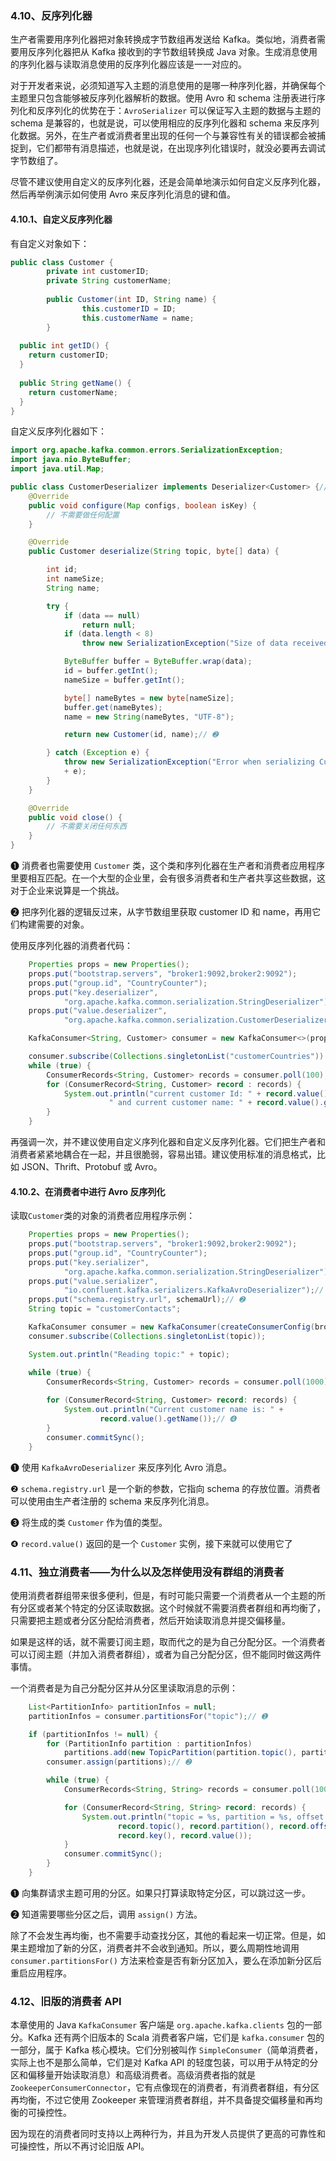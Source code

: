 ### 4.10、反序列化器

生产者需要用序列化器把对象转换成字节数组再发送给 Kafka。类似地，消费者需要用反序列化器把从 Kafka 接收到的字节数组转换成 Java 对象。生成消息使用的序列化器与读取消息使用的反序列化器应该是一一对应的。

对于开发者来说，必须知道写入主题的消息使用的是哪一种序列化器，并确保每个主题里只包含能够被反序列化器解析的数据。使用 Avro 和 schema 注册表进行序列化和反序列化的优势在于：`AvroSerializer` 可以保证写入主题的数据与主题的 schema 是兼容的，也就是说，可以使用相应的反序列化器和 schema 来反序列化数据。另外，在生产者或消费者里出现的任何一个与兼容性有关的错误都会被捕捉到，它们都带有消息描述，也就是说，在出现序列化错误时，就没必要再去调试字节数组了。

尽管不建议使用自定义的反序列化器，还是会简单地演示如何自定义反序列化器，然后再举例演示如何使用 Avro 来反序列化消息的键和值。

#### 4.10.1、自定义反序列化器

有自定义对象如下：

```java
public class Customer {
        private int customerID;
        private String customerName;
　
        public Customer(int ID, String name) {
                this.customerID = ID;
                this.customerName = name;
        }
　
  public int getID() {
    return customerID;
  }
　
  public String getName() {
    return customerName;
  }
}
```

自定义反序列化器如下：

```java
import org.apache.kafka.common.errors.SerializationException;
import java.nio.ByteBuffer;
import java.util.Map;

public class CustomerDeserializer implements Deserializer<Customer> {// ➊
    @Override
    public void configure(Map configs, boolean isKey) {
        // 不需要做任何配置
    }

    @Override
    public Customer deserialize(String topic, byte[] data) {

        int id;
        int nameSize;
        String name;

        try {
            if (data == null)
            	return null;
            if (data.length < 8)
            	throw new SerializationException("Size of data received by IntegerDeserializer is shorter than expected");

            ByteBuffer buffer = ByteBuffer.wrap(data);
            id = buffer.getInt();
            nameSize = buffer.getInt();

            byte[] nameBytes = new byte[nameSize];
            buffer.get(nameBytes);
            name = new String(nameBytes, "UTF-8");

            return new Customer(id, name);// ➋

        } catch (Exception e) {
            throw new SerializationException("Error when serializing Customer to byte[] "
            + e);
        }
    }

    @Override
    public void close() {
        // 不需要关闭任何东西
    }
}
```

❶ 消费者也需要使用 `Customer` 类，这个类和序列化器在生产者和消费者应用程序里要相互匹配。在一个大型的企业里，会有很多消费者和生产者共享这些数据，这对于企业来说算是一个挑战。

❷ 把序列化器的逻辑反过来，从字节数组里获取 customer ID 和 name，再用它们构建需要的对象。

使用反序列化器的消费者代码：

```java
    Properties props = new Properties();
    props.put("bootstrap.servers", "broker1:9092,broker2:9092");
    props.put("group.id", "CountryCounter");
    props.put("key.deserializer",
            "org.apache.kafka.common.serialization.StringDeserializer");
    props.put("value.deserializer",
            "org.apache.kafka.common.serialization.CustomerDeserializer");

    KafkaConsumer<String, Customer> consumer = new KafkaConsumer<>(props);

    consumer.subscribe(Collections.singletonList("customerCountries"))
    while (true) {
        ConsumerRecords<String, Customer> records = consumer.poll(100);
        for (ConsumerRecord<String, Customer> record : records) {
            System.out.println("current customer Id: " + record.value().getID() +
                      " and current customer name: " + record.value().getName());
        }
    }
```

再强调一次，并不建议使用自定义序列化器和自定义反序列化器。它们把生产者和消费者紧紧地耦合在一起，并且很脆弱，容易出错。建议使用标准的消息格式，比如 JSON、Thrift、Protobuf 或 Avro。

#### 4.10.2、在消费者中进行 Avro 反序列化

读取`Customer`类的对象的消费者应用程序示例：

```java
    Properties props = new Properties();
    props.put("bootstrap.servers", "broker1:9092,broker2:9092");
    props.put("group.id", "CountryCounter");
    props.put("key.serializer",
            "org.apache.kafka.common.serialization.StringDeserializer");
    props.put("value.serializer",
            "io.confluent.kafka.serializers.KafkaAvroDeserializer");// ➊
    props.put("schema.registry.url", schemaUrl);// ➋
    String topic = "customerContacts";

    KafkaConsumer consumer = new KafkaConsumer(createConsumerConfig(brokers,groupId, url));
    consumer.subscribe(Collections.singletonList(topic));

    System.out.println("Reading topic:" + topic);

    while (true) {
        ConsumerRecords<String, Customer> records = consumer.poll(1000);// ➌
    
        for (ConsumerRecord<String, Customer> record: records) {
            System.out.println("Current customer name is: " +
                    record.value().getName());// ➍
        }
        consumer.commitSync();
    }
```

❶ 使用 `KafkaAvroDeserializer` 来反序列化 Avro 消息。

❷ `schema.registry.url` 是一个新的参数，它指向 schema 的存放位置。消费者可以使用由生产者注册的 schema 来反序列化消息。

❸ 将生成的类 `Customer` 作为值的类型。

❹ `record.value()` 返回的是一个 `Customer` 实例，接下来就可以使用它了

### 4.11、独立消费者——为什么以及怎样使用没有群组的消费者

使用消费者群组带来很多便利，但是，有时可能只需要一个消费者从一个主题的所有分区或者某个特定的分区读取数据。这个时候就不需要消费者群组和再均衡了，只需要把主题或者分区分配给消费者，然后开始读取消息并提交偏移量。

如果是这样的话，就不需要订阅主题，取而代之的是为自己分配分区。一个消费者可以订阅主题（并加入消费者群组），或者为自己分配分区，但不能同时做这两件事情。

一个消费者是为自己分配分区并从分区里读取消息的示例：

```java
    List<PartitionInfo> partitionInfos = null;
    partitionInfos = consumer.partitionsFor("topic");// ➊

    if (partitionInfos != null) {
        for (PartitionInfo partition : partitionInfos)
            partitions.add(new TopicPartition(partition.topic(), partition.partition()));
        consumer.assign(partitions);// ➋

        while (true) {
            ConsumerRecords<String, String> records = consumer.poll(1000);

            for (ConsumerRecord<String, String> record: records) {
                System.out.println("topic = %s, partition = %s, offset = %d, customer = %s, country = %s\n",
                        record.topic(), record.partition(), record.offset(),
                        record.key(), record.value());
            }
            consumer.commitSync();
        }
    }
```

❶ 向集群请求主题可用的分区。如果只打算读取特定分区，可以跳过这一步。

❷ 知道需要哪些分区之后，调用 `assign()` 方法。

除了不会发生再均衡，也不需要手动查找分区，其他的看起来一切正常。但是，如果主题增加了新的分区，消费者并不会收到通知。所以，要么周期性地调用 `consumer.partitionsFor()` 方法来检查是否有新分区加入，要么在添加新分区后重启应用程序。

### 4.12、旧版的消费者 API

本章使用的 Java `KafkaConsumer` 客户端是 `org.apache.kafka.clients` 包的一部分。Kafka 还有两个旧版本的 Scala 消费者客户端，它们是 `kafka.consumer` 包的一部分，属于 Kafka 核心模块。它们分别被叫作 `SimpleConsumer`（简单消费者，实际上也不是那么简单，它们是对 Kafka API 的轻度包装，可以用于从特定的分区和偏移量开始读取消息）和高级消费者。高级消费者指的就是 `ZookeeperConsumerConnector`，它有点像现在的消费者，有消费者群组，有分区再均衡，不过它使用 Zookeeper 来管理消费者群组，并不具备提交偏移量和再均衡的可操控性。

因为现在的消费者同时支持以上两种行为，并且为开发人员提供了更高的可靠性和可操控性，所以不再讨论旧版 API。

